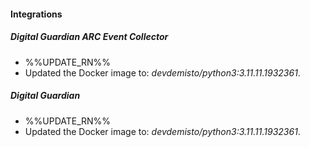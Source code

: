 
#### Integrations

##### Digital Guardian ARC Event Collector

- %%UPDATE_RN%%
- Updated the Docker image to: *devdemisto/python3:3.11.11.1932361*.
##### Digital Guardian

- %%UPDATE_RN%%
- Updated the Docker image to: *devdemisto/python3:3.11.11.1932361*.
